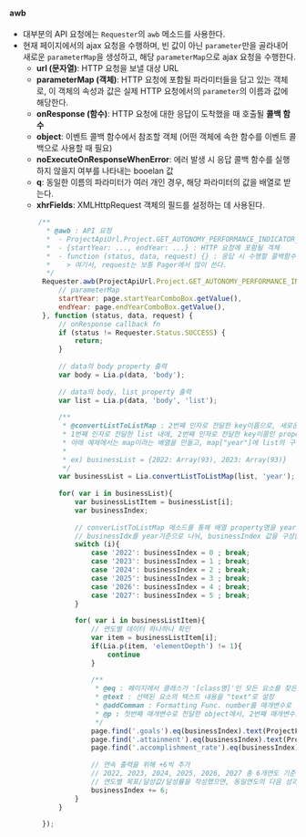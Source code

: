 
#### awb

- 대부분의 API 요청에는 `Requester`의 `awb` 메소드를 사용한다.
- 현재 페이지에서의 ajax 요청을 수행하며, 빈 값이 아닌 `parameter`만을 골라내어 새로운 `parameterMap`을 생성하고, 해당 `parameterMap`으로 ajax 요청을 수행한다.
	- **url (문자열)**: HTTP 요청을 보낼 대상 URL
	- **parameterMap (객체)**: HTTP 요청에 포함될 파라미터들을 담고 있는 객체로, 이 객체의 속성과 값은 실제 HTTP 요청에서의 `parameter`의 이름과 값에 해당한다.
	- **onResponse (함수)**: HTTP 요청에 대한 응답이 도착했을 때 호출될 **콜백 함수**
	- **object**: 이벤트 콜백 함수에서 참조할 객체 (어떤 객체에 속한 함수를 이벤트 콜백으로 사용할 때 필요)
	- **noExecuteOnResponseWhenError**: 에러 발생 시 응답 콜백 함수를 실행하지 않을지 여부를 나타내는 booelan 값
	- **q**: 동일한 이름의 파라미터가 여러 개인 경우, 해당 파라미터의 값을 배열로 받는다.
	- **xhrFields**: XMLHttpRequest 객체의 필드를 설정하는 데 사용된다.

```javascript
	   /**
         * @awb : API 요청
         *  - ProjectApiUrl.Project.GET_AUTONOMY_PERFORMANCE_INDICATOR_LIST: 요청경로
         *  - {startYear: ..., endYear: ...} : HTTP 요청에 포함될 객체
         *  - function (status, data, request) {} : 응답 시 수행할 콜백함수
         *    > 여기서, request는 보통 Pager에서 많이 쓴다.
         */
        Requester.awb(ProjectApiUrl.Project.GET_AUTONOMY_PERFORMANCE_INDICATOR_LIST, {
            // parameterMap
            startYear: page.startYearComboBox.getValue(),
            endYear: page.endYearComboBox.getValue(),
        }, function (status, data, request) {
            // onResponse callback fn
            if (status != Requester.Status.SUCCESS) {
                return;
            }
  
            // data의 body property 출력
            var body = Lia.p(data, 'body');
  
            // data의 body, list property 출력
            var list = Lia.p(data, 'body', 'list');
  
            /**
             * @convertListToListMap : 2번째 인자로 전달한 key이름으로, 새로운 배열객체를 만들어 반환한다.
             * 1번째 인자로 전달한 list 내에, 2번째 인자로 전달한 key이름인 property명이 존재해야하며,
             * 아래 예제에서는 map이라는 배열을 만들고, map["year"]에 list의 구성 value이 반복문을 통해 push되는 과정을 거친다.
             *
             * ex) businessList = {2022: Array(93), 2023: Array(93)}
             */
            var businessList = Lia.convertListToListMap(list, 'year');
  
            for( var i in businessList){
                var businessListItem = businessList[i];
                var businessIndex;
  
                // converListToListMap 메소드를 통해 배열 property명을 year로 구성한 이유임.
                // businessIdx를 year기준으로 나눠, businessIndex 값을 구성함
                switch (i){
                    case '2022': businessIndex = 0 ; break;
                    case '2023': businessIndex = 1 ; break;
                    case '2024': businessIndex = 2 ; break;
                    case '2025': businessIndex = 3 ; break;
                    case '2026': businessIndex = 4 ; break;
                    case '2027': businessIndex = 5 ; break;
                }
  
                for( var i in businessListItem){
                    // 연도별 데이터 하나하나 확인
                    var item = businessListItem[i];
                    if(Lia.p(item, 'elementDepth') != 1){
                        continue
                    }
  
                    /**
                     * @eq : 페이지에서 클래스가 '[class명]'인 모든 요소를 찾은 다음, return된요소 리스트에서 index에 해당하는 요소를 선택한다.
                     * @text : 선택된 요소의 텍스트 내용을 "text"로 설정
                     * @addComman : Formatting Func. number를 매개변수로 받고, 포맷이 적용된 숫자를 반환한다. (첫번째로 주어진 숫자를 1000단위로 쉼표를 삽입하여 formatting하며, 소수점 이하 부분도 포함되어 있으면 해당 부분도 함께 formatting)
                     * @p : 첫번째 매개변수로 전달한 object에서, 2번째 매개변수로 전달한 'key'값에 대응하는 value를 반환한다.
                     */
                    page.find('.goals').eq(businessIndex).text(ProjectFormatHelper.addComman(Lia.p(item, 'target_value')))
                    page.find('.attainment').eq(businessIndex).text(ProjectFormatHelper.addComman(Lia.p(item, 'achieved_value')))
                    page.find('.accomplishment_rate').eq(businessIndex).text(ProjectFormatHelper.addComman(Lia.p(item, 'achieved_rate'))+'%')
  
                    // 연속 출력을 위해 +6씩 추가
                    // 2022, 2023, 2024, 2025, 2026, 2027 총 6개연도 기준 출력이고, businessListItem도 'year'를 기준으로 재구성된 배열임
                    // 연도별 목표/달성값/달성률을 작성했으면, 동일연도의 다음 성과지표 데이터의 목표/달성값/달성률을 작성해야하므로 +6
                    businessIndex += 6;
                }
            }
  
        });
```